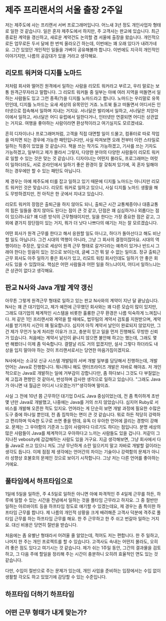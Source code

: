 # 제주 프리랜서의 서울 출장 2주일

저는 제주도에 사는 프리랜서 서버 프로그래머입니다. 어느새 3년 정도 개인사업자 형태로 일한 것 같습니다. 일은 혼자 제주도에서 하지만, 주 고객사는 판교에 있습니다. 최근 종료된 계약을 갱신하고, 새로운 계약건도 논의할 겸 서울에 출장을 왔습니다. 개인적으로든 업무로든 두서 달에 한 번씩 올라오긴 하는데, 이번에는 꽤 오래 있다가 내려가네요. 그간 있었던 개인적인 일들을 가벼이 공유해볼까 합니다. 이번에도 지극히 개인적인 이야기지만, 나름의 공감대가 있을 거라고 생각해요.

## 리모트 워커와 디지틀 노마드

저처럼 회사와 떨어진 원격에서 일하는 사람을 리모트 워커라고 부르고, 우리 말로는 보통 원격근무자라고 말합니다. 그 리모트 워커들 중 일부는 아예 여러 지역을 떠돌면서 일하는 사람들도 있고 그런 종족(?)을 디지틀 노마드라고 합니다. 노마드는 우리말로 유목민인데, 디지틀 노마드는 요새 세상의 유목민인 거죠. 노트북 들고 떠돌면서 어디서든 인터넷으로 접속해서 일하며 지내는 거지요. 서너달은 발리에서 일하고, 서너달은 치앙마이에서 일하고, 서너달은 어디 유럽에서 일한다거나, 인터넷만 연결되면 어디든 상관없는 거지요. 여행을 좋아하는 사람이라면 환상적이라고 여기실지도 모르겠네요.

흔히 디자이너나 프로그래머처럼, 고객을 직접 대면할 일이 드물고, 컴퓨터로 따로 작업을 마치면 되는 경우에 가능한 패턴입니다만, 사실 따져보면 오래 전부터 이런 스타일로 일하는 직종이 있었을 것 같습니다. 책을 쓰는 작가도 가능하겠고, 기사를 쓰는 기자도 가능하겠고, 일부이고 제가 몰라서 그렇지, 다양한 분야의 다양한 사람들이 리모트 워커로 일할 수 있는 것은 맞는 것 같습니다. 디자이너는 어떤지 몰라도, 프로그래머는 여럿이 일하더라도, 서로 온라인에서 일하기 좋은 환경이 잘 갖춰져 있기에, 꼭 혼자 일해야하는 경우에만 할 수 있는 패턴도 아닙니다.

제 경우는 아예 제주도에 터를 잡고 일하고 있기 때문에 디지틀 노마드는 아니지만 리모트 워커인 것은 맞습니다. 리모트 워커로 일하고 있으니, 사실 디지틀 노마드 생활을 해도 무방하겠지만, 전 아직은 한 곳에서 지내고 있습니다.

리모트 워커의 장점은 출퇴근을 하지 않아도 되니, 출퇴근 시간 교통체증이나 대중교통의 힘든 일들을 겪지 않아도 된다는 점이 큰 것 같고, 단점은 꽤 심심하거나 외롭다는 점이 있으려나요? 꽤 다른 방식의 근무형태이지만, 일을 한다는 가장 중요한 점은 같고, 그 외에 곁가지 장단점이 있는 거지, 뭐가 더 낫다 나쁘다의 얘기는 저는 잘 모르겠습니다.

어떤 회사가 원격 근무를 한다고 해서 응원할 일도 아니고, 하다가 돌아선다고 해도 비난 할 일도 아닙니다. 그건 시대의 역행이 아니라, 그냥 그 회사의 결정이잖아요. 시대의 역행이라는 주장은, 앞으로 세상이 원격 근무 형태로 갈거다라는 예측이 있거나 반드시 그래야 한다는 믿음이 있는 것으로 보이는데, 글쎄 그건 뭐 알 수 없는 일이죠. 정규 출퇴근 근무 회사도 아주 일하기 좋은 회사가 있고, 리모트 워킹 회사인데도 일하기 안 좋은 회사도 있을 수 있잖아요. 핵심은 어떤 사람들과 어떤 일을 하느냐이지, 어디서 일하느냐는 큰 상관이 없다고 생각해요.

## 판교 N사와 Java 개발 계약 갱신

아무튼 그렇게 원격근무 형태로 일하고 있는 판교 N사와의 계약이 지난 달 끝났습니다. N사는 꽤 큰 대기업이고, 제가 예전에 근무했던 회사와는 꽤 다른 모습이 많이 있지만, 그래도 대기업의 체계적인 시스템을 비롯한 훌륭한 근무 환경은 나름 익숙하게 느껴집니다. 저 같은 1인 프리랜서와 계약을 할 때에도, 법무팀의 계약서 검토를 지원받으며, 계약서를 받기까지 시간이 꽤 필요합니다. 심지어 아직 계약서 날인이 완료되지 않았지만, 그건 제가 무언가 늦게 처리한 이유가 크고, 충분히 믿고 일을 먼저 진행해도 무방한 신뢰가 있습니다. 처음에는 계약서 날인이 끝나지 않으면 불안해 하고는 했는데, 그래도 몇 번 해봤더니 이제 좀 익숙합니다. 결렬날 리도 거의 없겠지만, 설사 그렇다 하더라도 내상을 입지 말아야 하는 것이 프리랜서로서는 당연한 마음가짐이겠지요.

N사에서는 소규모 신규 시스템 개발팀의 서버 개발 일부를 담당해서 진행하는데, 개발 언어는 Java로 진행합니다. 뭐니뭐니 해도 엔터프라이즈 개발은 자바로 해야죠. 저 개인적으로는 Java로 개발하는 일에 거부감이 강합니다만, 좀 하다보니 그것도 다 부질없는 제 고집과 편향인 것 같아서, 반성하며 감사한 생각으로 일하고 있습니다. "그래도 Java가 아니면 내 월급은 어디서 나오겠는가?"생각하며 말이죠.

사실 그 전에 10년 쯤 근무하던 대기업 D사도 Java 중심이었는데, 전 좀 특이하게 초반 몇 년만 Java로 개발했고, 나중에는 Java를 거의 쓰지 않았습니다. 심지어 Ruby로 서비스를 개발해 오픈한 적도 있지요. 언어라는 게 단순히 보면 개발 과정에 필요한 수많은 도구 중에 하나일 뿐인데, 전 좀 집착하는 면이 큰 것 같습니다. 뭐로 하든 적당히 강력하고 편리하며 익숙한 도구로 쓰면 좋을 텐데, 유독 더 우아한 언어에 끌리는 경향이 강해요. 문제는 그 우아함의 기준과 느낌이 사람마다 다르기도 하다는 점입니다. 분명 세상의 많은 사람들이 Java를 체계적이고 우아하다고 느끼는 사람들도 있을 겁니다. 저같이 그 지나친 vebosity에 갑갑해하는 사람도 있을 거구요. 지금 생각해보면, 그냥 회사에서 다들 Java로 쓰고 있으니 저도 그냥 무난하게 소란 일으키지 말고 자바로 개발할 걸이라는 생각도 듭니다. 이제 점점 제 생각에는 언어간의 차이는 기술이나 강력함의 문제가 아니라 성향상 호불호의 문제인 것으로 보이기 시작합니다. 그냥 저는 다른 언어를 좋아하는 거에요.


## 풀타임에서 하프타임으로

1일에 5일을 일하든, 주 4.5일로 일하든 아니면 아예 파격적인 주 4일제 근무를 하든, 하루에 일할 수 있는 시간을 전념에서 일하는 것을 풀타임 근무라고 하지요. 그 중 절반만 일하는 아르바이트 등을 하프타임 정도로 얘기할 수 있겠는데요, 제 경우는 좀 특이한 하프타임 근무를 합니다. 제 나름의 개인적 상황을 크게 배려해준 고객사 덕분에 격주로 풀타임 근무를 하는 하프타임 근무를 해요. 한 주 근무하고 한 주 쉬고 번갈아 일하는 거지요. 대신 비용은 당연히 절반을 받습니다.

처음에는 좀 유별난 형태라서 어려울 줄 알았는데, 적어도 저는 편합니다. 한 주 일하고, 나머지 한 주는 개인 프로젝트를 할 수 있습니다. 고객사도 속내는 어떤지 몰라도, 오히려 좋은 점도 있다고 여기시는 것 같습니다. 제가 쉬는 1주일 동안, 그간의 결과물을 검토하고, 그 다음 주에 할일을 정리해 주는 시간이 충분하니 오히려 효율적인 면도 있는 것 같습니다.

다만, 수입이 절반으로 주는 문제가 있는데, 개인 사업을 준비하는 입장에서는 수입 없이 생활할 각오도 하고 있었기에 감당할 수 있는 수준입니다.

## 하프타임 더하기 하프타임


## 어떤 근무 형태가 내게 맞는가?
